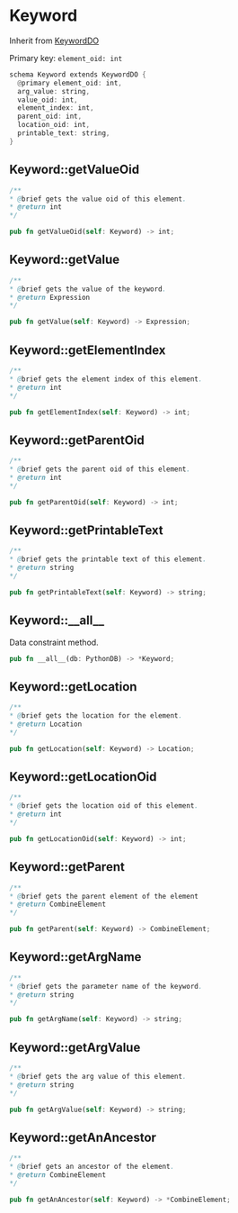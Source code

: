 # Keyword

Inherit from [KeywordDO](./KeywordDO.md)

Primary key: `element_oid: int`

```rust
schema Keyword extends KeywordDO {
  @primary element_oid: int,
  arg_value: string,
  value_oid: int,
  element_index: int,
  parent_oid: int,
  location_oid: int,
  printable_text: string,
}
```
## Keyword::getValueOid

```java
/**
* @brief gets the value oid of this element.
* @return int
*/
```
```rust
pub fn getValueOid(self: Keyword) -> int;
```
## Keyword::getValue

```java
/**
* @brief gets the value of the keyword.
* @return Expression 
*/
```
```rust
pub fn getValue(self: Keyword) -> Expression;
```
## Keyword::getElementIndex

```java
/**
* @brief gets the element index of this element.
* @return int
*/
```
```rust
pub fn getElementIndex(self: Keyword) -> int;
```
## Keyword::getParentOid

```java
/**
* @brief gets the parent oid of this element.
* @return int
*/
```
```rust
pub fn getParentOid(self: Keyword) -> int;
```
## Keyword::getPrintableText

```java
/**
* @brief gets the printable text of this element.
* @return string
*/
```
```rust
pub fn getPrintableText(self: Keyword) -> string;
```
## Keyword::\_\_all\_\_

Data constraint method.

```rust
pub fn __all__(db: PythonDB) -> *Keyword;
```
## Keyword::getLocation

```java
/**
* @brief gets the location for the element.
* @return Location
*/
```
```rust
pub fn getLocation(self: Keyword) -> Location;
```
## Keyword::getLocationOid

```java
/**
* @brief gets the location oid of this element.
* @return int
*/
```
```rust
pub fn getLocationOid(self: Keyword) -> int;
```
## Keyword::getParent

```java
/**
* @brief gets the parent element of the element
* @return CombineElement 
*/
```
```rust
pub fn getParent(self: Keyword) -> CombineElement;
```
## Keyword::getArgName

```java
/**
* @brief gets the parameter name of the keyword.
* @return string 
*/
```
```rust
pub fn getArgName(self: Keyword) -> string;
```
## Keyword::getArgValue

```java
/**
* @brief gets the arg value of this element.
* @return string
*/
```
```rust
pub fn getArgValue(self: Keyword) -> string;
```
## Keyword::getAnAncestor

```java
/**
* @brief gets an ancestor of the element.
* @return CombineElement 
*/
```
```rust
pub fn getAnAncestor(self: Keyword) -> *CombineElement;
```
